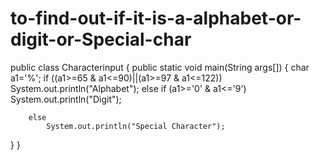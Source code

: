 # to-find-out-if-it-is-a-alphabet-or-digit-or-Special-char
public class Characterinput {
	public static void main(String args[])
	{
		char a1='%';
		if ((a1>=65 & a1<=90)||(a1>=97 & a1<=122))
				System.out.println("Alphabet");
		else if (a1>='0' & a1<='9')
			System.out.println("Digit");
		
		else
			System.out.println("Special Character");


}
}
